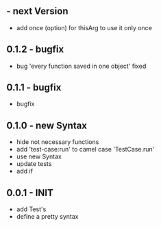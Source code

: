 ## - next Version
* add once (option) for thisArg to use it only once

## 0.1.2 - bugfix
* bug 'every function saved in one object' fixed

## 0.1.1 - bugfix
* bugfix

## 0.1.0 - new Syntax
* hide not necessary functions
* add 'test-case:run' to camel case 'TestCase.run'
* use new Syntax
* update tests
* add if

## 0.0.1 - INIT
* add Test's
* define a pretty syntax
